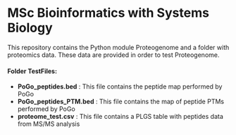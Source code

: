 # MSc Bioinformatics with Systems Biology
This repository contains the Python module Proteogenome and a folder with proteomics data. These data are provided in order to test Proteogenome.

#### Folder TestFiles:
- **PoGo_peptides.bed**      :  This file contains the peptide map performed by PoGo
- **PoGo_peptides_PTM.bed**  :  This file contains the map of peptide PTMs performed by PoGo
- **proteome_test.csv**      :  This file contains a PLGS table with peptides data from MS/MS analysis